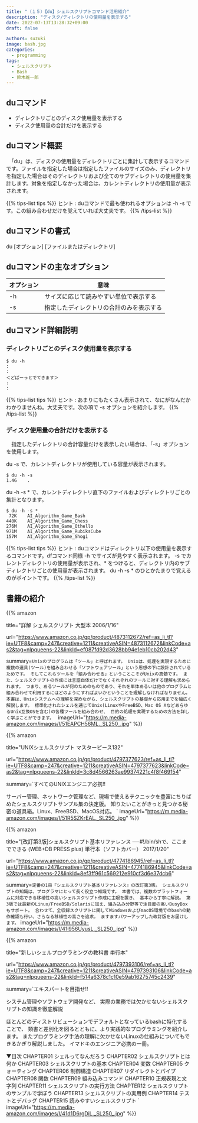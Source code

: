 ```yaml
---
title: "（１５）【du】シェルスクリプトコマンド活用紹介"
description: "ディスク/ディレクトリの使用量を表示する"
date: 2022-07-13T13:28:32+09:00
draft: false

authors: suzuki
image: bash.jpg
categories:
  - programming
tags:
  - シェルスクリプト
  - Bash
  - 鈴木維一郎
---
```


## duコマンド
- ディレクトリごとのディスク使用量を表示する
- ディスク使用量の合計だけを表示する


## duコマンド概要
　「du」は、ディスクの使用量をディレクトリごとに集計して表示するコマンドです。ファイルを指定した場合は指定したファイルのサイズのみ、ディレクトリを指定した場合はそのディレクトリおよび全てのサブディレクトリの使用量を集計します。対象を指定しなかった場合は、カレントディレクトリの使用量が表示されます。

{{% tips-list tips %}}
ヒント
: duコマンドで最も使われるオプションは -h -s です。この組み合わせだけを覚えていれば大丈夫です。
{{% /tips-list %}}


## duコマンドの書式
du [オプション] [ファイルまたはディレクトリ]

## duコマンドの主なオプション

|オプション    |意味|
|--------------|----|
|-h	           |サイズに応じて読みやすい単位で表示する|
|-s	           |指定したディレクトリの合計のみを表示する|



## duコマンド詳細説明

### ディレクトリごとのディスク使用量を表示する 

```
$ du -h 
:
:
＜どばーっとでてきます＞
:
:
```

{{% tips-list tips %}}
ヒント
: あまりにもたくさん表示されて、なにがなんだかわかりませんね。大丈夫です。次の項で -s オプションを紹介します。
{{% /tips-list %}}

### ディスク使用量の合計だけを表示する
　指定したディレクトリの合計容量だけを表示したい場合は、「-s」オプションを使用します。

du -s で、カレントディレクトリが使用している容量が表示されます。
```
$ du -h -s
1.4G	.
```


du -h -s * で、カレントディレクトリ直下のファイルおよびディレクトリごとの集計となります。
```
$ du -h -s *
 72K	AI_Algorithm_Game_Bash
440K	AI_Algorithm_Game_Chess
276M	AI_Algorithm_Game_Othello
971M	AI_Algorithm_Game_RubiksCube
157M	AI_Algorithm_Game_Shogi
```

{{% tips-list tips %}}
ヒント
: duコマンドはディレクトリ以下の使用量を表示するコマンドです。dfコマンド同様 -h でサイズが見やすく表示されます。 -s でカレントディレクトリの使用量が表示され、\* をつけると、ディレクトリ内のサブディレクトリごとの使用量が表示されます。 du -h -s \* のひとかたまりで覚えるのがポイントです。
{{% /tips-list %}}

## 書籍の紹介

{{% amazon

title="詳解 シェルスクリプト 大型本  2006/1/16"

url="https://www.amazon.co.jp/gp/product/4873112672/ref=as_li_tl?ie=UTF8&camp=247&creative=1211&creativeASIN=4873112672&linkCode=as2&tag=nlpqueens-22&linkId=ef087fd92d3628bb94e1eb10cb202d43"

summary=`Unixのプログラムは「ツール」と呼ばれます。
Unixは、処理を実現するために複数の道具(ツール)を組み合わせる「ソフトウェアツール」という思想の下に設計されているためです。
そしてこれらツールを「組み合わせる」ということこそがUnixの真髄です。
また、シェルスクリプトの作成には言語自体だけでなくそれぞれのツールに対する理解も求められます。
つまり、あるツールが何のためのものであり、それを単体あるいは他のプログラムと組み合わせて利用するにはどのようにすればよいかということを理解しなければなりません。
本書は、Unixシステムへの理解を深めながら、シェルスクリプトの基礎から応用までを幅広く解説します。
標準化されたシェルを通じてUnix(LinuxやFreeBSD、Mac OS XなどあらゆるUnix互換OSを含む)の各種ツールを組み合わせ、
目的の処理を実現するための方法を詳しく学ぶことができます。
`
imageUrl="https://m.media-amazon.com/images/I/51EAPCH56ML._SL250_.jpg"
%}}

{{% amazon

title="UNIXシェルスクリプト マスターピース132"

url="https://www.amazon.co.jp/gp/product/4797377623/ref=as_li_tl?ie=UTF8&camp=247&creative=1211&creativeASIN=4797377623&linkCode=as2&tag=nlpqueens-22&linkId=3c8d4566263ae99374221c4f8f469154"

summary=`すべてのUNIXエンジニア必携!!

サーバー管理、ネットワーク管理など、現場で使えるテクニックを豊富にちりばめたシェルスクリプトサンプル集の決定版。
知りたいことがきっと見つかる秘密の道具箱。Linux、FreeBSD、MacOS対応。
`
imageUrl="https://m.media-amazon.com/images/I/51R5SZKrEAL._SL250_.jpg"
%}}


{{% amazon

title="[改訂第3版]シェルスクリプト基本リファレンス ──#!/bin/shで、ここまでできる (WEB+DB PRESS plus) 単行本（ソフトカバー）  2017/1/20"

url="https://www.amazon.co.jp/gp/product/4774186945/ref=as_li_tl?ie=UTF8&camp=247&creative=1211&creativeASIN=4774186945&linkCode=as2&tag=nlpqueens-22&linkId=8ef3ff961c569212e910cf3d6e37dcb6"

summary=`定番の1冊『シェルスクリプト基本リファレンス』の改訂第3版。
シェルスクリプトの知識は、プログラマにとって長く役立つ知識です。
本書では、複数のプラットフォームに対応できる移植性の高いシェルスクリプト作成に主眼を置き、
基本から丁寧に解説。
第3版では最新のLinux/FreeBSD/Solarisに加え、組み込み分野等で注目度の高いBusyBoxもサポート。
合わせて、全収録スクリプトに関してWindowsおよびmacOS環境でのbashの動作確認も行い、さらなる移植性の高さを追求。
ますますパワーアップした改訂版をお届けします。`
imageUrl="https://m.media-amazon.com/images/I/41i956UyusL._SL250_.jpg"
%}}

{{% amazon

title="新しいシェルプログラミングの教科書 単行本"

url="https://www.amazon.co.jp/gp/product/4797393106/ref=as_li_tl?ie=UTF8&camp=247&creative=1211&creativeASIN=4797393106&linkCode=as2&tag=nlpqueens-22&linkId=f514a6378c1c10e59ab16275745c2439"

summary=`エキスパートを目指せ!!

システム管理やソフトウェア開発など、
実際の業務では欠かせないシェルスクリプトの知識を徹底解説

ほとんどのディストリビューションでデフォルトとなっているbashに特化することで、
類書と差別化を図るとともに、より実践的なプログラミングを紹介します。
またプログラミング手法の理解に欠かせないLinuxの仕組みについてもできるかぎり解説しました。
イマドキのエンジニア必携の一冊。

▼目次
CHAPTER01 シェルってなんだろう
CHAPTER02 シェルスクリプトとは何か
CHAPTER03 シェルスクリプトの基本
CHAPTER04 変数
CHAPTER05 クォーティング
CHAPTER06 制御構造
CHAPTER07 リダイレクトとパイプ
CHAPTER08 関数
CHAPTER09 組み込みコマンド
CHAPTER10 正規表現と文字列
CHAPTER11 シェルスクリプトの実行方法
CHAPTER12 シェルスクリプトのサンプルで学ぼう
CHAPTER13 シェルスクリプトの実用例
CHAPTER14 テストとデバッグ
CHAPTER15 読みやすいシェルスクリプト
`
imageUrl="https://m.media-amazon.com/images/I/41d1D6rgDiL._SL250_.jpg"
%}}








